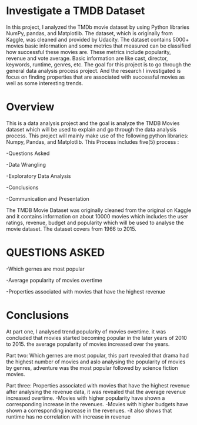 # Investigate a TMDB Dataset
In this project, I analyzed the TMDb movie dataset by using Python libraries NumPy, pandas, and Matplotlib. The dataset, which is originally from Kaggle, was cleaned and provided by Udacity. The dataset contains 5000+ movies basic information and some metrics that measured can be classified how successful these movies are. These metrics include popularity, revenue and vote average. Basic information are like cast, director, keywords, runtime, genres, etc. The goal for this project is to go through the general data analysis process project. And the research I investigated is focus on finding properties that are associated with successful movies as well as some interesting trends.
# Overview
This is a data analysis project and the goal is analyze the TMDB Movies dataset which will be used to explain and go through the data analysis process. This project will mainly make use of the following python libraries: Numpy, Pandas, and Matplotlib. This Process includes five(5) process :

-Questions Asked

-Data Wrangling

-Exploratory Data Analysis

-Conclusions

-Communication and Presentation

The TMDB Movie Dataset was originally cleaned from the original on Kaggle and it contains information on about 10000 movies which includes the user ratings, revenue, budget and popularity which will be used to analyse the movie dataset. The dataset covers from 1966 to 2015.

# QUESTIONS ASKED


-Which gernes are most popular


-Average popularity of movies overtime


-Properties associated with movies that have the highest revenue
# Conclusions

At part one, I analysed trend popularity of movies overtime. it was concluded that movies started becoming popular in the later years of 2010 to 2015. the average popularity of movies increased over the years.

Part two: Which gernes are most popular, this part revealed that drama had the highest number of movies and aslo analysing the popularity of movies by genres, adventure was the most popular followed by science fiction movies.

Part three: Properties associated with movies that have the highest revenue after analysing the revenue data, it was revealed that the average revenue increased overtime. -Movies with higher popularity have shown a corresponding increase in the revenues. -Movies with higher budgets have shown a corresponding increase in the revenues. -it also shows that runtime has no correlation with increase in revenue
